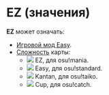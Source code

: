 # EZ (значения)

**EZ** может означать:

- [Игровой мод Easy](/wiki/Game_modifier/Easy).
- [Сложность](/wiki/Beatmap/Difficulty) карты:
  - ![](/wiki/shared/diff/easy-m.png) EZ, для osu!mania.
  - ![](/wiki/shared/diff/easy-s.png) Easy, для osu!standard.
  - ![](/wiki/shared/diff/easy-t.png) Kantan, для osu!taiko.
  - ![](/wiki/shared/diff/easy-c.png) Cup, для osu!catch.
